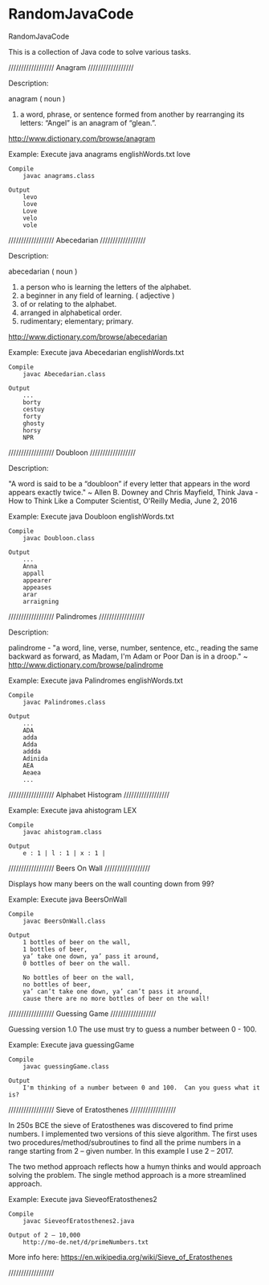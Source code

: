 # RandomJavaCode
RandomJavaCode

This is a collection of Java code to solve various tasks.

////////////////// Anagram  //////////////////

Description:

anagram ( noun )
1. a word, phrase, or sentence formed from another by rearranging its letters: “Angel” is an anagram of “glean.”.

http://www.dictionary.com/browse/anagram

Example: 
	Execute
		java anagrams englishWords.txt love

	Compile
		javac anagrams.class

	Output 
		levo
		love
		Love
		velo
		vole


////////////////// Abecedarian  //////////////////

Description:

abecedarian ( noun )
1. a person who is learning the letters of the alphabet.
2. a beginner in any field of learning.
( adjective )
3. of or relating to the alphabet.
4. arranged in alphabetical order.
5. rudimentary; elementary; primary.

http://www.dictionary.com/browse/abecedarian

Example: 
	Execute
		java Abecedarian englishWords.txt

	Compile
		javac Abecedarian.class

	Output 
		...
		borty 
		cestuy
		forty
		ghosty
		horsy
		NPR

////////////////// Doubloon  //////////////////

Description:

"A word is said to be a “doubloon” if every letter that appears in the word appears
exactly twice." ~ Allen B. Downey and Chris Mayfield, Think Java - How to Think Like a Computer Scientist, O'Reilly Media, June 2, 2016 

Example: 
	Execute
		java Doubloon englishWords.txt

	Compile
		javac Doubloon.class

	Output 
		...
		Anna
		appall
		appearer
		appeases
		arar
		arraigning


////////////////// Palindromes  //////////////////

Description:

palindrome - "a word, line, verse, number, sentence, etc., reading the same backward as forward, as Madam, I'm Adam or Poor Dan is in a droop." ~ http://www.dictionary.com/browse/palindrome

Example: 
	Execute
		java Palindromes englishWords.txt

	Compile
		javac Palindromes.class

	Output 
		...
		ADA
		adda
		Adda
		addda
		Adinida
		AEA
		Aeaea
		...


////////////////// Alphabet Histogram  //////////////////

Example: 
	Execute
		java ahistogram LEX

	Compile
		javac ahistogram.class

	Output 
		e : 1 | l : 1 | x : 1 |

////////////////// Beers On Wall //////////////////

Displays how many beers on the wall counting down from 99?

Example: 
	Execute
		java BeersOnWall

	Compile
		javac BeersOnWall.class

	Output 
		1 bottles of beer on the wall,
		1 bottles of beer,
		ya’ take one down, ya’ pass it around,
		0 bottles of beer on the wall. 
		
		No bottles of beer on the wall,
		no bottles of beer,
		ya’ can’t take one down, ya’ can’t pass it around,
		cause there are no more bottles of beer on the wall!

////////////////// Guessing Game //////////////////

Guessing version 1.0
The use must try to guess a number between 0 - 100.

Example: 
	Execute
		java guessingGame

	Compile
		javac guessingGame.class

	Output 
		I'm thinking of a number between 0 and 100.  Can you guess what it is?


////////////////// Sieve of Eratosthenes //////////////////

In 250s BCE the sieve of Eratosthenes was discovered to find prime numbers.  I implemented two versions of this sieve algorithm.  The first uses two procedures/method/subroutines to find all the prime numbers in a range starting from 2 – given number.  In this example I use 2 – 2017.

The two method approach reflects how a humyn thinks and would approach solving the problem.  The single method approach is a more streamlined approach. 

Example: 
	Execute
		java SieveofEratosthenes2

	Compile
		javac SieveofEratosthenes2.java

	Output of 2 – 10,000
		http://mo-de.net/d/primeNumbers.txt

More info here:  https://en.wikipedia.org/wiki/Sieve_of_Eratosthenes


//////////////////


